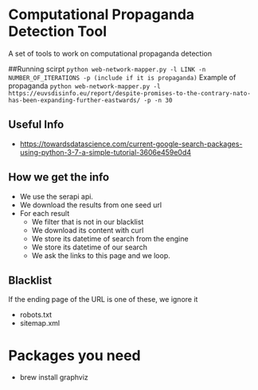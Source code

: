 # Computational Propaganda Detection Tool

A set of tools to work on computational propaganda detection

##Running scirpt
```python web-network-mapper.py -l LINK -n NUMBER_OF_ITERATIONS -p (include if it is propaganda)```
Example of propaganda
```python web-network-mapper.py -l https://euvsdisinfo.eu/report/despite-promises-to-the-contrary-nato-has-been-expanding-further-eastwards/ -p -n 30```


## Useful Info
- https://towardsdatascience.com/current-google-search-packages-using-python-3-7-a-simple-tutorial-3606e459e0d4


## How we get the info

- We use the serapi api.
- We download the results from one seed url
- For each result
	- We filter that is not in our blacklist
	- We download its content with curl
	- We store its datetime of search from the engine
	- We store its datetime of our search
	- We ask the links to this page and we loop.



## Blacklist
If the ending page of the URL is one of these, we ignore it
- robots.txt
- sitemap.xml


# Packages you need
- brew install graphviz

